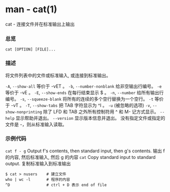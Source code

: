 # man - cat(1)

cat - 连接文件并在标准输出上输出

### 总览
```
cat [OPTION] [FILE]...
```

### 描述

将文件列表中的文件或标准输入, 或连接到标准输出。

`-A`, `--show-all`
等价于 -vET 。
`-b`, `--number-nonblank`
给非空输出行编号。
`-e`
等价于 -vE 。
`-E`, `--show-ends`
在每行结束显示 $ 。
`-n`, `--number`
给所有输出行编号。
`-s`, `--squeeze-blank`
将所有的连续的多个空行替换为一个空行。
`-t`
等价于 -vT 。
`-T`, `--show-tabs`
把 TAB 字符显示为 ^I 。
`-u`
(被忽略的选项)
`-v`, `--show-nonprinting`
除了 LFD 和 TAB 之外所有控制符用 ^ 和 M- 记方式显示。
`--help`
显示帮助并退出。
`--version`
显示版本信息并退出。
没有指定文件或指定的文件是 -，则从标准输入读取。 

### 示例代码

`cat f - g`
Output f's contents, then standard input, then g's contents.
输出 f 的内容, 然后标准输入, 然后 g 的内容
`cat`
Copy standard input to standard output.
复制标准输入到标准输出

```
$ cat > nusers    # 建立文件
who | wc -l 	  # 程序的内容
^D                # ctrl + D 表示 end of file
```


